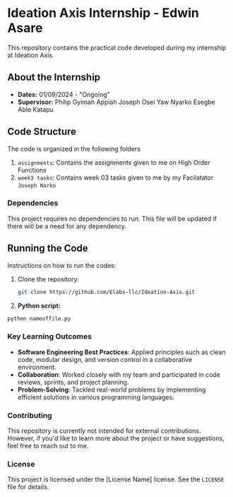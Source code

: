 # Ideation Axis Internship - Edwin Asare

This repository contains the practical code developed during my internship at Ideation Axis. 

## About the Internship

- **Dates:** 01/09/2024 -  "Ongoing" 
- **Supervisor:** Philip Gyimah Appiah Joseph Osei Yaw Nyarko Esegbe Able Katapu 

## Code Structure

The code is organized in the following folders 

1. `assignments`: Contains the assignments given to me on High Order Functions
2. `week3 tasks`: Contains week 03 tasks given to me by my Facilatator `Joseph Narko`

### Dependencies

This project requires no dependencies to run. This file will be updated if there will be a need  for any dependency.

## Running the Code

Instructions on how to run the codes:
1. Clone the repository:
   ```bash
   git clone https://github.com/Elabs-llc/Ideation-Axis.git

2. **Python script:**
  ```bash
  python nameoffile.py
  ```

### Key Learning Outcomes

- **Software Engineering Best Practices**: Applied principles such as clean code, modular design, and version control in a collaborative environment.
- **Collaboration**: Worked closely with my team and participated in code reviews, sprints, and project planning.
- **Problem-Solving**: Tackled real-world problems by implementing efficient solutions in various programming languages.


### Contributing

This repository is currently not intended for external contributions. However, if you'd like to learn more about the project or have suggestions, feel free to reach out to me. 

### License

This project is licensed under the [License Name] license. See the `LICENSE` file for details.

